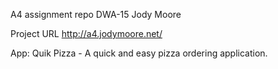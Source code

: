 A4 assignment repo DWA-15
Jody Moore

Project URL
http://a4.jodymoore.net/

App: 
    Quik Pizza - A quick and easy pizza ordering application.
